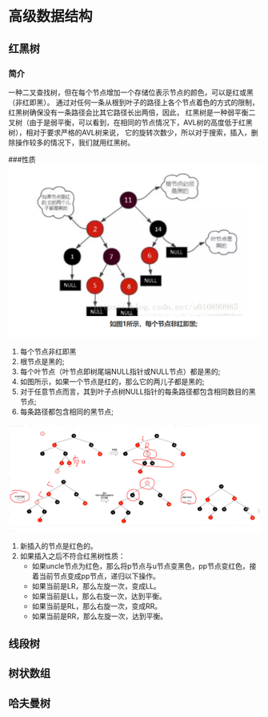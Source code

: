 # 高级数据结构

## 红黑树

### 简介
一种二叉查找树，但在每个节点增加一个存储位表示节点的颜色，可以是红或黑（非红即黑）。
通过对任何一条从根到叶子的路径上各个节点着色的方式的限制，红黑树确保没有一条路径会比其它路径长出两倍，因此，
红黑树是一种弱平衡二叉树（由于是弱平衡，可以看到，在相同的节点情况下，AVL树的高度低于红黑树），相对于要求严格的AVL树来说，
它的旋转次数少，所以对于搜索，插入，删除操作较多的情况下，我们就用红黑树。

###性质
![red-black-tree](../images/red-black-tree.png)
1. 每个节点非红即黑
2. 根节点是黑的;
3. 每个叶节点（叶节点即树尾端NULL指针或NULL节点）都是黑的;
4. 如图所示，如果一个节点是红的，那么它的两儿子都是黑的;
5. 对于任意节点而言，其到叶子点树NULL指针的每条路径都包含相同数目的黑节点;
6. 每条路径都包含相同的黑节点;

![red-black-tree](../images/red-black-tree1.PNG)
1. 新插入的节点是红色的。
2. 如果插入之后不符合红黑树性质：
   - 如果uncle节点为红色，那么将p节点与u节点变黑色，pp节点变红色，接着当前节点变成pp节点，递归以下操作。
   - 如果当前是LR，那么左旋一次，变成LL。
   - 如果当前是LL，那么右旋一次，达到平衡。
   - 如果当前是RL，那么右旋一次，变成RR。
   - 如果当前是RR，那么左旋一次，达到平衡。
   
## 线段树

## 树状数组

## 哈夫曼树

